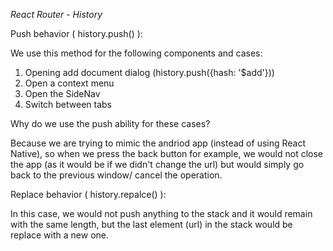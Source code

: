 *React Router - History*

Push behavior ( history.push() ): 

We use this method for the following components and cases:

1. Opening add document dialog (history.push({hash: '$add'}))
2. Open a context menu
3. Open the SideNav
4. Switch between tabs

Why do we use the push ability for these cases?

Because we are trying to mimic the andriod app (instead of using React Native), so when we press the back button for example, we would not close the app (as it would be if we didn't change the url) but would simply go back to the previous window/ cancel the operation.


Replace behavior ( history.repalce() ):

In this case, we would not push anything to the stack and it would remain with the same length, but the last element (url) in the stack would be replace with a new one.